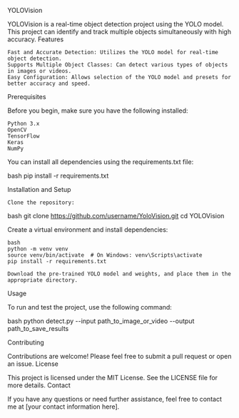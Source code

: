 YOLOVision

YOLOVision is a real-time object detection project using the YOLO model. This project can identify and track multiple objects simultaneously with high accuracy.
Features

    Fast and Accurate Detection: Utilizes the YOLO model for real-time object detection.
    Supports Multiple Object Classes: Can detect various types of objects in images or videos.
    Easy Configuration: Allows selection of the YOLO model and presets for better accuracy and speed.

Prerequisites

Before you begin, make sure you have the following installed:

    Python 3.x
    OpenCV
    TensorFlow
    Keras
    NumPy

You can install all dependencies using the requirements.txt file:

        

bash
pip install -r requirements.txt

Installation and Setup

    Clone the repository:

            

bash
git clone https://github.com/username/YoloVision.git
cd YOLOVision

Create a virtual environment and install dependencies:

        

    bash
    python -m venv venv
    source venv/bin/activate  # On Windows: venv\Scripts\activate
    pip install -r requirements.txt

    Download the pre-trained YOLO model and weights, and place them in the appropriate directory.

Usage

To run and test the project, use the following command:

        

bash
python detect.py --input path_to_image_or_video --output path_to_save_results

Contributing

Contributions are welcome! Please feel free to submit a pull request or open an issue.
License

This project is licensed under the MIT License. See the LICENSE file for more details.
Contact

If you have any questions or need further assistance, feel free to contact me at [your contact information here].
